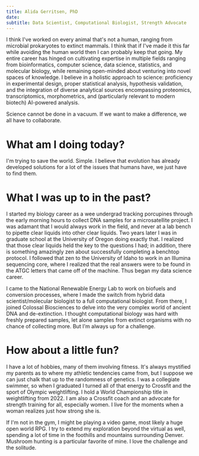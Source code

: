 ```yaml
---
title: Alida Gerritsen, PhD
date: 
subtitle: Data Scientist, Computational Biologist, Strength Advocate
---
```


I think I've worked on every animal that's not a human, ranging from microbial prokaryotes to extinct mammals. I think that if I've made it this far while avoiding the human world then I can probably keep that going. My entire career has hinged on cultivating expertise in multiple fields ranging from bioinformatics, computer science, data science, statistics, and molecular biology, while remaining open-minded about venturing into novel spaces of knowledge. I believe in a holistic approach to science: proficiency in experimental design, proper statistical analysis, hypothesis validation, and the integration of diverse analytical sources encompassing proteomics, transcriptomics, morphometrics, and (particularly relevant to modern biotech) AI-powered analysis.

Science cannot be done in a vacuum. If we want to make a difference, we all have to collaborate. 

# What am I doing today?
I'm trying to save the world. Simple. I believe that evolution has already developed solutions for a lot of the issues that humans have, we just have to find them. 

# What I was up to in the past?
I started my biology career as a wee undergrad tracking porcupines through the early morning hours to collect DNA samples for a microsatellite project. I was adamant that I would always work in the field, and never at a lab bench to pipette clear liquids into other clear liquids. Two years later I was in graduate school at the University of Oregon doing exactly that. I realized that those clear liquids held the key to the questions I had; in addition, there is something amazingly zen about successfully completing a benchtop protocol. I followed that zen to the University of Idaho to work in an Illumina sequencing core, where I realized that the real answers were to be found in the ATGC letters that came off of the machine. Thus began my data science career. 

I came to the National Renewable Energy Lab to work on biofuels and conversion processes, where I made the switch from hybrid data scientist/molecular biologist to a full computational biologist. From there, I joined Colossal Biosciences to delve into the very complex world of ancient DNA and de-extinction. I thought computational biology was hard with freshly prepared samples, let alone samples from extinct organisms with no chance of collecting more. But I'm always up for a challenge. 

# How about a little fun?
I have a lot of hobbies, many of them involving fitness. It's always mystified my parents as to where my athletic tendencies came from, but I suppose we can just chalk that up to the randomness of genetics. I was a collegiate swimmer, so when I graduated I turned all of that energy to Crossfit and the sport of Olympic weightlifting. I hold a World Championship title in weightlifting from 2022. I am also a Crossfit coach and an advocate for strength training for all, especially women. I live for the moments when a woman realizes just how strong she is. 

If I'm not in the gym, I might be playing a video game, most likely a huge open world RPG. I try to extend my exploration beyond the virtual as well, spending a lot of time in the foothills and mountains surrounding Denver. Mushroom hunting is a particular favorite of mine. I love the challenge and the solitude. 